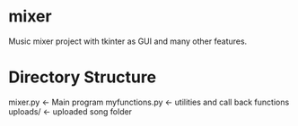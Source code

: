 # mixer
Music mixer project with tkinter as GUI and many other features.

# Directory Structure
mixer.py           <- Main program
myfunctions.py     <- utilities and call back functions
uploads/              <- uploaded song folder
